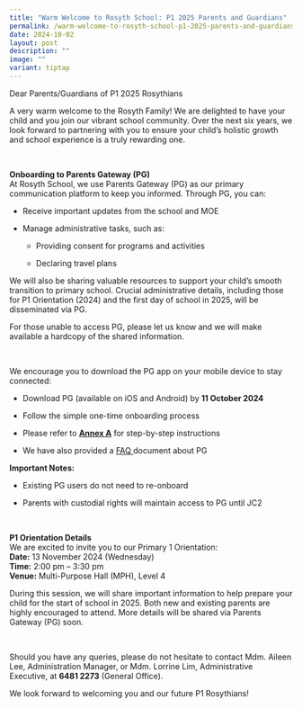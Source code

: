 ```yaml
---
title: "Warm Welcome to Rosyth School: P1 2025 Parents and Guardians"
permalink: /warm-welcome-to-rosyth-school-p1-2025-parents-and-guardians/
date: 2024-10-02
layout: post
description: ""
image: ""
variant: tiptap
---
```

<p>Dear Parents/Guardians of P1 2025 Rosythians</p>
<p></p>
<p>A very warm welcome to the Rosyth Family! We are delighted to have your
child and you join our vibrant school community. Over the next six years,
we look forward to partnering with you to ensure your child’s holistic
growth and school experience is a truly rewarding one.</p>
<p><strong>&nbsp;</strong>
</p>
<p><strong>Onboarding to Parents Gateway (PG)</strong>
<br>At Rosyth School, we use Parents Gateway (PG) as our primary communication
platform to keep you informed. Through PG, you can:</p>
<ul data-tight="true" class="tight">
<li>
<p>Receive important updates from the school and MOE</p>
</li>
<li>
<p>Manage administrative tasks, such as:</p>
<ul data-tight="true" class="tight">
<li>
<p>Providing consent for programs and activities</p>
</li>
<li>
<p>Declaring travel plans</p>
</li>
</ul>
</li>
</ul>
<p>We will also be sharing valuable resources to support your child’s smooth
transition to primary school. Crucial administrative details, including
those for P1 Orientation (2024) and the first day of school in 2025, will
be disseminated via PG.</p>
<p>For those unable to access PG, please let us know and we will make available
a hardcopy of the shared information.</p>
<p>&nbsp;</p>
<p>We encourage you to download the PG app on your mobile device to stay
connected:</p>
<ul data-tight="true" class="tight">
<li>
<p>Download PG (available on iOS and Android) by <strong>11 October 2024</strong>
</p>
</li>
<li>
<p>Follow the simple one-time onboarding process</p>
</li>
<li>
<p>Please refer to <strong><a href="/files/2025 P1/1__Annex_A_One_Time_Onboarding_to_PG.pdf" rel="noopener noreferrer nofollow" target="_blank">Annex A</a></strong> for
step-by-step instructions</p>
</li>
<li>
<p>We have also provided a <a href="/files/2025 P1/FAQs_for_Parents.pdf" rel="noopener noreferrer nofollow" target="_blank">FAQ </a>document about PG</p>
</li>
</ul>
<p></p>
<p><strong>Important Notes:</strong>
</p>
<ul data-tight="true" class="tight">
<li>
<p>Existing PG users do not need to re-onboard</p>
</li>
<li>
<p>Parents with custodial rights will maintain access to PG until JC2</p>
</li>
</ul>
<p><strong>&nbsp;</strong>
</p>
<p><strong>P1 Orientation Details</strong>
<br>We are excited to invite you to our Primary 1 Orientation:
<br><strong>Date:</strong> 13 November 2024 (Wednesday)
<br><strong>Time:</strong> 2:00 pm – 3:30 pm
<br><strong>Venue:</strong> Multi-Purpose Hall (MPH), Level 4</p>
<p>During this session, we will share important information to help prepare
your child for the start of school in 2025. Both new and existing parents
are highly encouraged to attend. More details will be shared via Parents
Gateway (PG) soon.</p>
<p>&nbsp;</p>
<p>Should you have any queries, please do not hesitate to contact Mdm. Aileen
Lee, Administration Manager, or Mdm. Lorrine Lim, Administrative Executive,
at <strong>6481 2273</strong> (General Office).</p>
<p></p>
<p>We look forward to welcoming you and our future P1 Rosythians!</p>